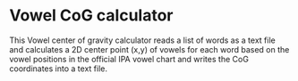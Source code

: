 # Vowel CoG calculator

This Vowel center of gravity calculator reads a list of words as a text file and calculates a 2D center point (x,y) of vowels for each word
based on the vowel positions in the official IPA vowel chart and writes the CoG coordinates into a text file.
